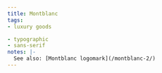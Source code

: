 ```yaml
---
title: Montblanc
tags:
- luxury goods

- typographic
- sans-serif
notes: |-
  See also: [Montblanc logomark](/montblanc-2/)
---
```


